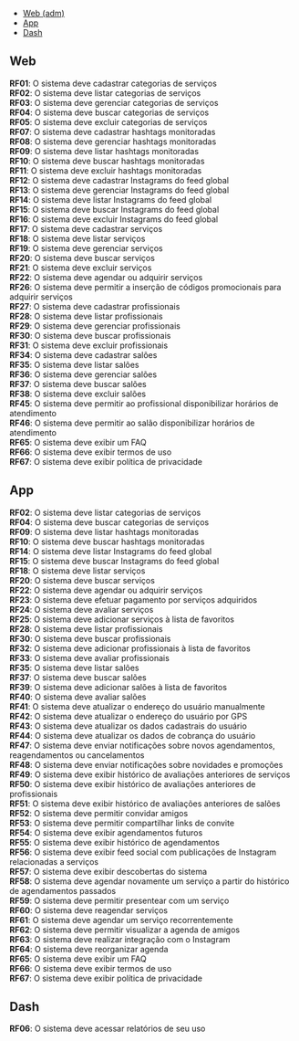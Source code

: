 * [Web (adm)](#web)
* [App](#app)
* [Dash](#dash)

## Web ##
**RF01**: O sistema deve cadastrar categorias de serviços    
**RF02**: O sistema deve listar categorias de serviços    
**RF03**: O sistema deve gerenciar categorias de serviços    
**RF04**: O sistema deve buscar categorias de serviços    
**RF05**: O sistema deve excluir categorias de serviços    
**RF07**: O sistema deve cadastrar hashtags monitoradas    
**RF08**: O sistema deve gerenciar hashtags monitoradas    
**RF09**: O sistema deve listar hashtags monitoradas    
**RF10**: O sistema deve buscar hashtags monitoradas    
**RF11**: O sistema deve excluir hashtags monitoradas    
**RF12**: O sistema deve cadastrar Instagrams do feed global    
**RF13**: O sistema deve gerenciar Instagrams do feed global    
**RF14**: O sistema deve listar Instagrams do feed global    
**RF15**: O sistema deve buscar Instagrams do feed global    
**RF16**: O sistema deve excluir Instagrams do feed global    
**RF17**: O sistema deve cadastrar serviços    
**RF18**: O sistema deve listar serviços    
**RF19**: O sistema deve gerenciar serviços    
**RF20**: O sistema deve buscar serviços    
**RF21**: O sistema deve excluir serviços    
**RF22**: O sistema deve agendar ou adquirir serviços    
**RF26**: O sistema deve permitir a inserção de códigos promocionais para adquirir serviços    
**RF27**: O sistema deve cadastrar profissionais    
**RF28**: O sistema deve listar profissionais    
**RF29**: O sistema deve gerenciar profissionais    
**RF30**: O sistema deve buscar profissionais    
**RF31**: O sistema deve excluir profissionais    
**RF34**: O sistema deve cadastrar salões    
**RF35**: O sistema deve listar salões    
**RF36**: O sistema deve gerenciar salões    
**RF37**: O sistema deve buscar salões    
**RF38**: O sistema deve excluir salões    
**RF45**: O sistema deve permitir ao profissional disponibilizar horários de atendimento    
**RF46**: O sistema deve permitir ao salão disponibilizar horários de atendimento    
**RF65**: O sistema deve exibir um FAQ    
**RF66**: O sistema deve exibir termos de uso    
**RF67**: O sistema deve exibir política de privacidade    

## App ##
**RF02**: O sistema deve listar categorias de serviços    
**RF04**: O sistema deve buscar categorias de serviços    
**RF09**: O sistema deve listar hashtags monitoradas    
**RF10**: O sistema deve buscar hashtags monitoradas    
**RF14**: O sistema deve listar Instagrams do feed global    
**RF15**: O sistema deve buscar Instagrams do feed global    
**RF18**: O sistema deve listar serviços    
**RF20**: O sistema deve buscar serviços    
**RF22**: O sistema deve agendar ou adquirir serviços    
**RF23**: O sistema deve efetuar pagamento por serviços adquiridos    
**RF24**: O sistema deve avaliar serviços    
**RF25**: O sistema deve adicionar serviços à lista de favoritos    
**RF28**: O sistema deve listar profissionais    
**RF30**: O sistema deve buscar profissionais    
**RF32**: O sistema deve adicionar profissionais à lista de favoritos    
**RF33**: O sistema deve avaliar profissionais    
**RF35**: O sistema deve listar salões    
**RF37**: O sistema deve buscar salões    
**RF39**: O sistema deve adicionar salões à lista de favoritos    
**RF40**: O sistema deve avaliar salões    
**RF41**: O sistema deve atualizar o endereço do usuário manualmente    
**RF42**: O sistema deve atualizar o endereço do usuário por GPS    
**RF43**: O sistema deve atualizar os dados cadastrais do usuário    
**RF44**: O sistema deve atualizar os dados de cobrança do usuário    
**RF47**: O sistema deve enviar notificações sobre novos agendamentos, reagendamentos ou cancelamentos    
**RF48**: O sistema deve enviar notificações sobre novidades e promoções    
**RF49**: O sistema deve exibir histórico de avaliações anteriores de serviços    
**RF50**: O sistema deve exibir histórico de avaliações anteriores de profissionais    
**RF51**: O sistema deve exibir histórico de avaliações anteriores de salões    
**RF52**: O sistema deve permitir convidar amigos    
**RF53**: O sistema deve permitir compartilhar links de convite    
**RF54**: O sistema deve exibir agendamentos futuros    
**RF55**: O sistema deve exibir histórico de agendamentos    
**RF56**: O sistema deve exibir feed social com publicações de Instagram relacionadas a serviços    
**RF57**: O sistema deve exibir descobertas do sistema    
**RF58**: O sistema deve agendar novamente um serviço a partir do histórico de agendamentos passados    
**RF59**: O sistema deve permitir presentear com um serviço    
**RF60**: O sistema deve reagendar serviços    
**RF61**: O sistema deve agendar um serviço recorrentemente    
**RF62**: O sistema deve permitir visualizar a agenda de amigos    
**RF63**: O sistema deve realizar integração com o Instagram    
**RF64**: O sistema deve reorganizar agenda    
**RF65**: O sistema deve exibir um FAQ    
**RF66**: O sistema deve exibir termos de uso    
**RF67**: O sistema deve exibir política de privacidade    

## Dash ##
**RF06**: O sistema deve acessar relatórios de seu uso    
